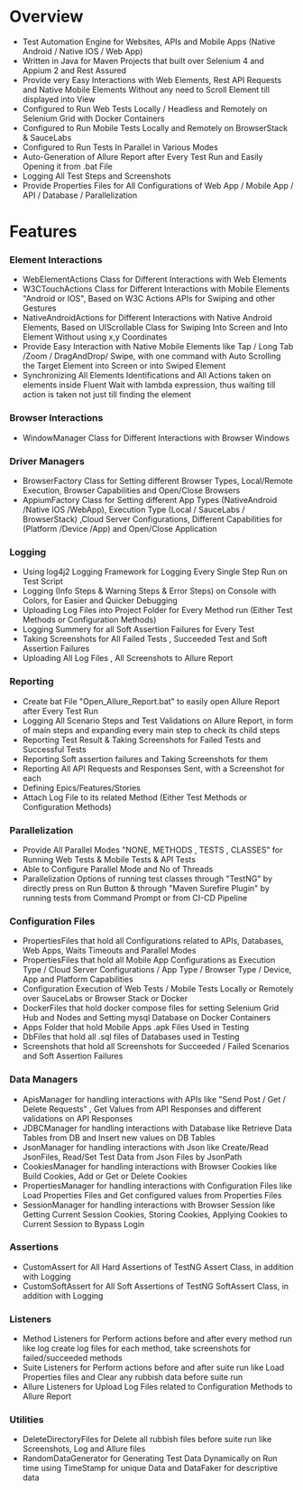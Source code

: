 # Overview
- Test Automation Engine for Websites, APIs and Mobile Apps (Native Android / Native IOS / Web App)
- Written in Java for Maven Projects that built over Selenium 4 and Appium 2 and Rest Assured
- Provide very Easy Interactions with Web Elements, Rest API Requests and Native Mobile Elements Without any need to Scroll Element till displayed into View
- Configured to Run Web Tests Locally / Headless and Remotely on Selenium Grid with Docker Containers
- Configured to Run Mobile Tests Locally and Remotely on BrowserStack & SauceLabs
- Configured to Run Tests In Parallel in Various Modes
- Auto-Generation of Allure Report after Every Test Run and Easily Opening it from .bat File
- Logging All Test Steps and Screenshots
- Provide Properties Files for All Configurations of Web App / Mobile App / API / Database / Parallelization

# Features
### Element Interactions
- WebElementActions Class for Different Interactions with Web Elements
- W3CTouchActions Class for Different Interactions with Mobile Elements "Android or IOS", Based on W3C Actions APIs for Swiping and other Gestures
- NativeAndroidActions for Different Interactions with Native Android Elements, Based on UIScrollable Class for Swiping Into Screen and Into Element Without using x,y Coordinates
- Provide Easy Interaction with Native Mobile Elements like Tap / Long Tab /Zoom / DragAndDrop/ Swipe, with one command with Auto Scrolling the Target Element into Screen or into Swiped Element
- Synchronizing All Elements Identifications and All Actions taken on elements inside Fluent Wait with lambda expression, thus waiting till action is taken not just till finding the element

### Browser Interactions
- WindowManager Class for Different Interactions with Browser Windows

### Driver Managers
- BrowserFactory Class for Setting different Browser Types, Local/Remote Execution, Browser Capabilities and Open/Close Browsers
- AppiumFactory Class for Setting different App Types (NativeAndroid /Native IOS /WebApp), Execution Type (Local / SauceLabs / BrowserStack) ,Cloud Server Configurations, Different Capabilities for (Platform /Device /App) and Open/Close Application

### Logging
- Using log4j2 Logging Framework for Logging Every Single Step Run on Test Script
- Logging (Info Steps & Warning Steps & Error Steps) on Console with Colors, for Easier and Quicker Debugging
- Uploading Log Files into Project Folder for Every Method run (Either Test Methods or Configuration Methods)
- Logging Summery for all Soft Assertion Failures for Every Test
- Taking Screenshots for All Failed Tests , Succeeded Test and Soft Assertion Failures
- Uploading All Log Files , All Screenshots to Allure Report

### Reporting
- Create bat File "Open_Allure_Report.bat" to easily open Allure Report after Every Test Run
- Logging All Scenario Steps and Test Validations on Allure Report, in form of main steps and expanding every main step to check its child steps
- Reporting Test Result & Taking Screenshots for Failed Tests and Successful Tests
- Reporting Soft assertion failures and Taking Screenshots for them
- Reporting All API Requests and Responses Sent, with a Screenshot for each
- Defining Epics/Features/Stories
- Attach Log File to its related Method (Either Test Methods or Configuration Methods)

### Parallelization
- Provide All Parallel Modes "NONE, METHODS , TESTS , CLASSES" for Running Web Tests & Mobile Tests & API Tests
- Able to Configure Parallel Mode and No of Threads
- Parallelization Options of running test classes through "TestNG" by directly press on Run Button & through "Maven Surefire Plugin" by running tests from Command Prompt or from CI-CD Pipeline

### Configuration Files
- PropertiesFiles that hold all Configurations related to APIs, Databases, Web Apps, Waits Timeouts and Parallel Modes
- PropertiesFiles that hold all Mobile App Configurations as Execution Type / Cloud Server Configurations / App Type / Browser Type / Device, App and Platform Capabilities
- Configuration Execution of Web Tests / Mobile Tests Locally or Remotely over SauceLabs or Browser Stack or Docker
- DockerFiles that hold docker compose files for setting Selenium Grid Hub and Nodes and Setting mysql Database on Docker Containers
- Apps Folder that hold Mobile Apps .apk Files Used in Testing
- DbFiles that hold all .sql files of Databases used in Testing
- Screenshots that hold all Screenshots for Succeeded / Failed Scenarios and Soft Assertion Failures

### Data Managers
- ApisManager for handling interactions with APIs like "Send Post / Get / Delete Requests" , Get Values from API Responses and different validations on API Responses
- JDBCManager for handling interactions with Database like Retrieve Data Tables from DB and Insert new values on DB Tables
- JsonManager for handling interactions with Json like Create/Read JsonFiles, Read/Set Test Data from Json Files by JsonPath
- CookiesManager for handling interactions with Browser Cookies like Build Cookies, Add or Get or Delete Cookies
- PropertiesManager for handling interactions with Configuration Files like Load Properties Files and Get configured values from Properties Files
- SessionManager for handling interactions with Browser Session like Getting Current Session Cookies, Storing Cookies, Applying Cookies to Current Session to Bypass Login

### Assertions
- CustomAssert for All Hard Assertions of TestNG Assert Class, in addition with Logging
- CustomSoftAssert for All Soft Assertions of TestNG SoftAssert Class, in addition with Logging

### Listeners
- Method Listeners for Perform actions before and after every method run like log create log files for each method, take screenshots for failed/succeeded methods
- Suite Listeners for Perform actions before and after suite run like Load Properties files and Clear any rubbish data before suite run
- Allure Listeners for Upload Log Files related to Configuration Methods to Allure Report

### Utilities
- DeleteDirectoryFiles for Delete all rubbish files before suite run like Screenshots, Log and Allure files
- RandomDataGenerator for Generating Test Data Dynamically on Run time using TimeStamp for unique Data and DataFaker for descriptive data
